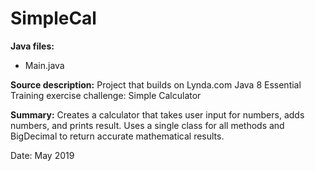 # SimpleCal

**Java files:**
* Main.java

**Source description:** Project that builds on Lynda.com Java 8 Essential Training exercise challenge: Simple Calculator

**Summary:** Creates a calculator that takes user input for numbers, adds numbers, and prints result. Uses a single class for all methods and BigDecimal to return accurate mathematical results.

Date: May 2019